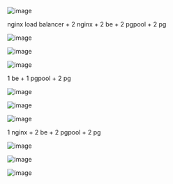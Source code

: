 ![image](https://github.com/pligy/store/assets/62108982/44640496-a4a5-4275-a9ae-3250a57eaa79)

nginx load balancer + 2 nginx + 2 be + 2 pgpool + 2 pg

![image](https://github.com/pligy/store/assets/62108982/66dfe88c-115d-40ae-8604-9b0d4442a801)

![image](https://github.com/pligy/store/assets/62108982/470f4e1e-7385-413d-8ec7-bc463fd3305f)

![image](https://github.com/pligy/store/assets/62108982/509e13df-8041-43eb-be07-015708f10fa2)


1 be + 1 pgpool + 2 pg

![image](https://github.com/pligy/store/assets/62108982/6d8bbd53-9164-40f6-be4c-9c1d238fb944)

![image](https://github.com/pligy/store/assets/62108982/8ac99a05-51f5-4540-b107-19c925602da1)

![image](https://github.com/pligy/store/assets/62108982/a65e34ef-b583-4077-9a44-6039e29bf1ca)


1 nginx + 2 be + 2 pgpool + 2 pg

![image](https://github.com/pligy/store/assets/62108982/4101bb9e-6abb-4b1e-8a4e-d733c28fb830)

![image](https://github.com/pligy/store/assets/62108982/3b4fbb5c-589e-4240-adcc-2a20825ee679)

![image](https://github.com/pligy/store/assets/62108982/bb0439c8-d09e-4222-a13e-31d61f0b7836)
